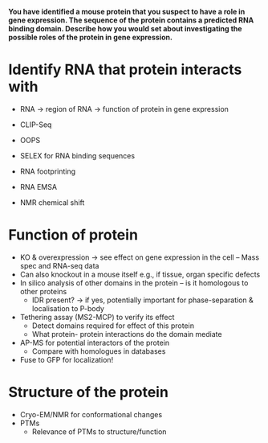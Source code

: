 **You have identified a mouse protein that you suspect to have a role in gene expression. The sequence of the protein contains a predicted RNA binding domain. Describe how you would set about investigating the possible roles of the protein in gene expression.**

# Identify RNA that protein interacts with 
- RNA -> region of RNA -> function of protein in gene expression 

- CLIP-Seq
- OOPS
- SELEX for RNA binding sequences
- RNA footprinting
- RNA EMSA
- NMR chemical shift 

# Function of protein 
- KO & overexpression -> see effect on gene expression in the cell – Mass spec and RNA-seq data 
- Can also knockout in a mouse itself e.g., if tissue, organ specific defects 
- In silico analysis of other domains in the protein – is it homologous to other proteins 
	- IDR present? -> if yes, potentially important for phase-separation & localisation to P-body
- Tethering assay (MS2-MCP) to verify its effect
	- Detect domains required for effect of this protein
	- What protein- protein interactions do the domain mediate
- AP-MS for potential interactors of the protein
	- Compare with homologues in databases
- Fuse to GFP for localization! 

# Structure of the protein 
- Cryo-EM/NMR for conformational changes
- PTMs
	- Relevance of PTMs to structure/function 

